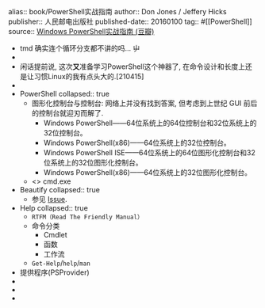 alias:: book/PowerShell实战指南
author:: Don Jones / Jeffery Hicks
publisher:: 人民邮电出版社
published-date:: 20160100
tag:: #[[PowerShell]]
source:: [Windows PowerShell实战指南 (豆瓣)](https://book.douban.com/subject/26833248/)

- tmd 确实连个循环分支都不讲的吗... 屮
-
- 闲话提前说, 这次**又**准备学习PowerShell这个神器了, 在命令设计和长度上还是让习惯Linux的我有点头大的.[210415]
-
- PowerShell
  collapsed:: true
  - 图形化控制台与控制台: 网络上并没有找到答案, 但考虑到上世纪 GUI 前后的控制台就迎刃而解了.
    - Windows PowerShell——64位系统上的64位控制台和32位系统上的32位控制台。
    - Windows PowerShell(x86)——64位系统上的32位控制台。
    - Windows PowerShell ISE——64位系统上的64位图形化控制台和32位系统上的32位图形化控制台。
    - Windows PowerShell(x86)——64位系统上的32位图形化控制台。
  - <> cmd.exe
- Beautify
  collapsed:: true
  - 参见 [Issue](https://github.com/bGZoCg/bgzocg.github.io/issues/13#issue-867793661).
- Help
  collapsed:: true
  - `RTFM（Read The Friendly Manual）`
  - 命令分类
    - Cmdlet
    - 函数
    - 工作流
  - `Get-Help`/`help`/`man`
- 提供程序(PSProvider)
-
-
-